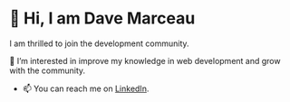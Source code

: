 # 👋 Hi, I am Dave Marceau

I am thrilled to join the development community.

👀 I’m interested in improve my knowledge in web development and grow with the community.


- 📫 You can reach me on [LinkedIn](https://www.linkedin.com/in/davemarceau/).

<!---
davemarceau/davemarceau is a ✨ special ✨ repository because its `README.md` (this file) appears on your GitHub profile.
You can click the Preview link to take a look at your changes.
--->
